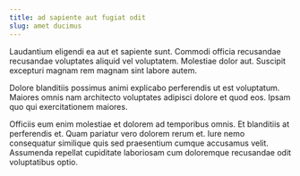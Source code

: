 ```yaml
---
title: ad sapiente aut fugiat odit
slug: amet ducimus
---
```


Laudantium eligendi ea aut et sapiente sunt. Commodi officia recusandae recusandae voluptates aliquid vel voluptatem. Molestiae dolor aut. Suscipit excepturi magnam rem magnam sint labore autem.

Dolore blanditiis possimus animi explicabo perferendis ut est voluptatum. Maiores omnis nam architecto voluptates adipisci dolore et quod eos. Ipsam quo qui exercitationem maiores.

Officiis eum enim molestiae et dolorem ad temporibus omnis. Et blanditiis at perferendis et. Quam pariatur vero dolorem rerum et. Iure nemo consequatur similique quis sed praesentium cumque accusamus velit. Assumenda repellat cupiditate laboriosam cum doloremque recusandae odit voluptatibus optio.
